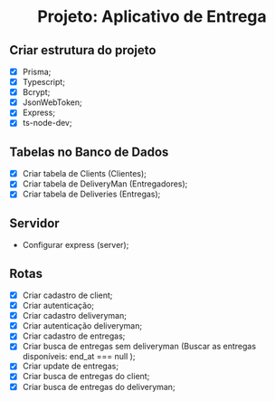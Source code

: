 <div align="center">
  <h1 align="center">Projeto: Aplicativo de Entrega</h1>
</div>

## Criar estrutura do projeto
- [x] Prisma;
- [x] Typescript;
- [x] Bcrypt;
- [x] JsonWebToken;
- [x] Express;
- [x] ts-node-dev;

## Tabelas no Banco de Dados
- [x] Criar tabela de Clients (Clientes);
- [x] Criar tabela de DeliveryMan (Entregadores);
- [x] Criar tabela de Deliveries (Entregas);

## Servidor
- Configurar express (server);

## Rotas

- [x] Criar cadastro de client;
- [x] Criar autenticação;
- [x] Criar cadastro deliveryman;
- [x] Criar autenticação deliveryman;
- [x] Criar cadastro de entregas;
- [x] Criar busca de entregas sem deliveryman (Buscar as entregas disponíveis: end_at === null );
- [x] Criar update de entregas;
- [x] Criar busca de entregas do client;
- [x] Criar busca de entregas do deliveryman; 